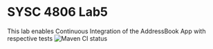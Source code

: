 # SYSC 4806 Lab5

This lab enables Continuous Integration of the AddressBook App with respective tests
![Maven CI status](https://github.com/robellgabriel/sysc4806-Lab5/actions/workflows/maven.yml/badge.svg)

